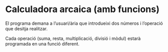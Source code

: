 # Calculadora arcaica (amb funcions)

El programa demana a l’usuari/ària que introdueixi dos números i l’operació que desitja realitzar. 

Cada operació (suma, resta, multiplicació, divisió i mòdul) estarà programada en una funció diferent.